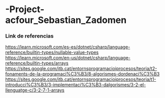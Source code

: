 # -Project-acfour_Sebastian_Zadomen

### Link de referencias 
https://learn.microsoft.com/es-es/dotnet/csharp/language-reference/builtin-types/nullable-value-types
https://learn.microsoft.com/en-us/dotnet/csharp/language-reference/builtin-types/arrays
https://sites.google.com/itb.cat/entornsprogramacioiprocesos/teoria/t2-fonaments-de-la-programaci%C3%B3/8-algorismes-dordenaci%C3%B3
https://sites.google.com/itb.cat/entornsprogramacioiprocesos/teoria/t1-introducci%C3%B3/3-implementaci%C3%B3-dalgorismes/3-2-el-llenguatge-c/3-2-7-1-arrays
